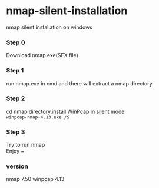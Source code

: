 # nmap-silent-installation
nmap silent installation on windows

### Step 0  
Download nmap.exe(SFX file)

### Step 1  
run nmap.exe in cmd and there will extract a nmap directory.

### Step 2  
cd nmap directory,install WinPcap in silent mode  
`winpcap-nmap-4.13.exe /S`

### Step 3  
Try to run nmap  
Enjoy ~



### version
nmap 7.50
winpcap 4.13
